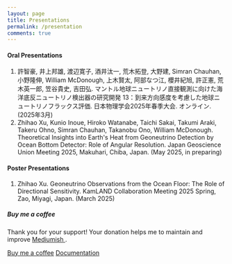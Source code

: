 ```yaml
---
layout: page
title: Presentations
permalink: /presentation
comments: true
---
```


<div class="row justify-content-between">
<div class="col-md-8 pr-5">

<h4>Oral Presentations</h4>

<ol>
  <li>
    <span>許智豪, 井上邦雄, 渡辺寛子, 酒井汰一, 荒木拓登, 大野建, Simran Chauhan, 小野隆伸, William McDonough, 上木賢太, 阿部なつ江, 櫻井紀旭, 許正憲, 荒木英一郎, 笠谷貴史, 吉田弘. </span>
    <span>マントル地球ニュートリノ直接観測に向けた海洋底反ニュートリノ検出器の研究開発 13：到来方向感度を考慮した地球ニュートリノフラックス評価. </span>
    <span>日本物理学会2025年春季大会. オンライン. (2025年3月)</span>
  </li>
  <li>
    <span>Zhihao Xu, Kunio Inoue, Hiroko Watanabe, Taichi Sakai, Takumi Araki, Takeru Ohno, Simran Chauhan, Takanobu Ono, William McDonough. </span>
    <span>Theoretical Insights into Earth's Heat from Geoneutrino Detection by Ocean Bottom Detector: Role of Angular Resolution. </span>
    <span>Japan Geoscience Union Meeting 2025, Makuhari, Chiba, Japan. (May 2025, in preparing) </span>
  </li>
</ol>


<h4>Poster Presentations</h4>

<ol>
  <li>
    <span>Zhihao Xu. </span>
    <span>Geoneutrino Observations from the Ocean Floor: The Role of Directional Sensitivity. </span>
    <span>KamLAND Collaboration Meeting 2025 Spring, Zao, Miyagi, Japan. (March 2025) </span>
  </li>
</ol>



</div>

<div class="col-md-4">

<div class="sticky-top sticky-top-80">
<h5>Buy me a coffee</h5>

<p>Thank you for your support! Your donation helps me to maintain and improve <a target="_blank" href="https://github.com/wowthemesnet/mediumish-theme-jekyll">Mediumish <i class="fab fa-github"></i></a>.</p>

<a target="_blank" href="https://www.wowthemes.net/donate/" class="btn btn-danger">Buy me a coffee</a> <a target="_blank" href="https://bootstrapstarter.com/bootstrap-templates/template-mediumish-bootstrap-jekyll/" class="btn btn-warning">Documentation</a>

</div>
</div>
</div>
